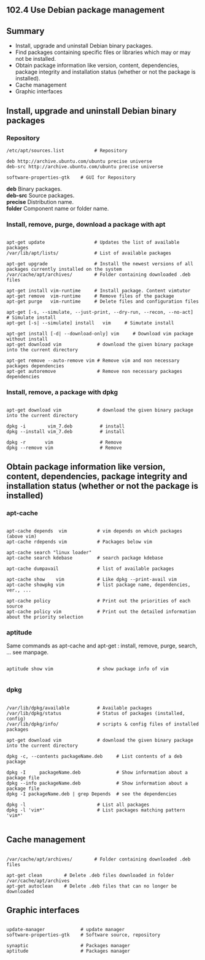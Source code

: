 102.4 Use Debian package management
-----------------------------------

Summary
-------

- Install, upgrade and uninstall Debian binary packages.
- Find packages containing specific files or libraries which may or may not be installed.
- Obtain package information like version, content, dependencies, package integrity and installation status (whether or not the package is installed).
- Cache management
- Graphic interfaces

Install, upgrade and uninstall Debian binary packages
-----------------------------------------------------

### Repository ###

<pre><code>/etc/apt/sources.list           # Repository

deb http://archive.ubuntu.com/ubuntu precise universe
deb-src http://archive.ubuntu.com/ubuntu precise universe

software-properties-gtk    # GUI for Repository
</code></pre>

**deb** Binary packages.  
**deb-src** Source packages.  
**precise** Distribution name.  
**folder**  Component name or folder name.  


### Install, remove, purge, download a package with apt ###
<pre><code>
apt-get update                  # Updates the list of available packages
/var/lib/apt/lists/             # List of available packages

apt-get upgrade                 # Install the newest versions of all packages currently installed on the system
/var/cache/apt/archives/        # Folder containing downloaded .deb files

apt-get install vim-runtime     # Install package. Content vimtutor
apt-get remove  vim-runtime     # Remove files of the package
apt-get purge   vim-runtime     # Delete files and configuration files

apt-get [-s, --simulate, --just-print, --dry-run, --recon, --no-act]  # Simulate install
apt-get [-s| --simulate] install   vim     # Simutate install

apt-get install [-d| --download-only] vim     # Download vim package without install
apt-get download vim             # download the given binary package into the current directory

apt-get remove --auto-remove vim # Remove vim and non necessary packages dependencies
apt-get autoremove               # Remove non necessary packages dependencies
</code></pre>


### Install, remove, a package with dpkg ###
<pre><code>
apt-get download vim             # download the given binary package into the current directory

dpkg -i        vim_7.deb          # install 
dpkg --install vim_7.deb          # install 

dpkg -r       vim                 # Remove
dpkg --remove vim                 # Remove
</code></pre>


Obtain package information like version, content, dependencies, package integrity and installation status (whether or not the package is installed)
---------------------------------------------------------------------------------------------------------------------------------------------------

### apt-cache ###

<pre><code>
apt-cache depends  vim           # vim depends on which packages (above vim)
apt-cache rdepends vim           # Packages below vim 

apt-cache search "linux loader"
apt-cache search kdebase         # search package kdebase

apt-cache dumpavail              # list of available packages

apt-cache show    vim            # Like dpkg --print-avail vim  
apt-cache showpkg vim            # list package name, dependencies, ver., ...

apt-cache policy                 # Print out the priorities of each source
apt-cache policy vim             # Print out the detailed information about the priority selection
</code></pre>

### aptitude ###

Same commands as apt-cache and apt-get : install, remove, purge, search, ... see manpage.
<pre><code>
aptitude show vim                # show package info of vim

</code></pre>

### dpkg ###

<pre><code>
/var/lib/dpkg/available          # Available packages
/var/lib/dpkg/status             # Status of packages (installed, config) 
/var/lib/dpkg/info/              # scripts & config files of installed packages

apt-get download vim             # download the given binary package into the current directory

dpkg -c, --contents packageName.deb     # List contents of a deb package

dpkg -I     packageName.deb             # Show information about a package file
dpkg --info packageName.deb             # Show information about a package file
dpkg -I packageName.deb | grep Depends  # see the dependencies

dpkg -l                          # List all packages
dpkg -l 'vim*'                   # List packages matching pattern 'vim*'

</code></pre>


Cache management
----------------

<pre><code>
/var/cache/apt/archives/        # Folder containing downloaded .deb files

apt-get clean        # Delete .deb files downloaded in folder /var/cache/apt/archives
apt-get autoclean    # Delete .deb files that can no longer be downloaded
</code></pre>


Graphic interfaces
------------------

<pre><code>
update-manager             # update manager
software-properties-gtk    # Software source, repository

synaptic                   # Packages manager
aptitude                   # Packages manager
</code></pre>
